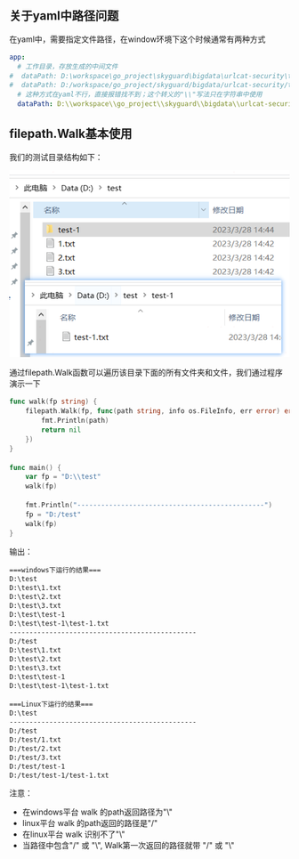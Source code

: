 ## 关于yaml中路径问题
在yaml中，需要指定文件路径，在window环境下这个时候通常有两种方式
```yaml
app:
  # 工作目录，存放生成的中间文件
#  dataPath: D:\workspace\go_project\skyguard\bigdata\urlcat-security\tmp\test  # 合法
#  dataPath: D:/workspace/go_project/skyguard/bigdata/urlcat-security/tmp/test  # 合法
  # 这种方式在yaml不行，直接报错找不到；这个转义的"\\"写法只在字符串中使用
  dataPath: D:\\workspace\\go_project\\skyguard\\bigdata\\urlcat-security\\tmp\\test\\sophos # 报错
```


## filepath.Walk基本使用
我们的测试目录结构如下：

![img.png](img.png)

通过filepath.Walk函数可以遍历该目录下面的所有文件夹和文件，我们通过程序演示一下
```go
func walk(fp string) {
	filepath.Walk(fp, func(path string, info os.FileInfo, err error) error {
		fmt.Println(path)
		return nil
	})
}

func main() {
	var fp = "D:\\test"
	walk(fp)

	fmt.Println("-----------------------------------------------")
	fp = "D:/test"
	walk(fp)
}
```

输出：

```shell
===windows下运行的结果===
D:\test
D:\test\1.txt                                  
D:\test\2.txt                                  
D:\test\3.txt                                  
D:\test\test-1                                 
D:\test\test-1\test-1.txt                      
-----------------------------------------------
D:/test                                        
D:\test\1.txt                                  
D:\test\2.txt                                  
D:\test\3.txt                                  
D:\test\test-1                                 
D:\test\test-1\test-1.txt      

===Linux下运行的结果===
D:\test
-----------------------------------------------
D:/test  
D:/test/1.txt                                  
D:/test/2.txt                                  
D:/test/3.txt                                  
D:/test/test-1                                 
D:/test/test-1/test-1.txt   
```

注意： 
* 在windows平台 walk 的path返回路径为"\\"
* linux平台 walk 的path返回的路径是"/"
* 在linux平台 walk 识别不了"\\"
* 当路径中包含"/" 或 "\\", Walk第一次返回的路径就带 "/" 或 "\\"

